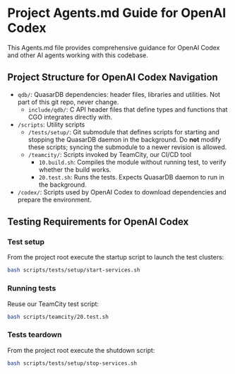# Project Agents.md Guide for OpenAI Codex

This Agents.md file provides comprehensive guidance for OpenAI Codex and other AI agents working with this codebase.

## Project Structure for OpenAI Codex Navigation

- `qdb/`: QuasarDB dependencies: header files, libraries and utilities. Not part of this git repo, never change.
  - `include/qdb/`: C API header files that define types and functions that CGO integrates directly with.
- `/scripts`: Utility scripts
  - `/tests/setup/`: Git submodule that defines scripts for starting and stopping the QuasarDB daemon in the background. Do **not** modify these scripts; syncing the submodule to a newer revision is allowed.
  - `/teamcity/`: Scripts invoked by TeamCity, our CI/CD tool
    - `10.build.sh`: Compiles the module without running test, to verify whether the build works.
    - `20.test.sh`: Runs the tests. Expects QuasarDB daemon to run in the background.
 - `/codex/`: Scripts used by OpenAI Codex to download dependencies and prepare the environment.

## Testing Requirements for OpenAI Codex

### Test setup

From the project root execute the startup script to launch the test clusters:

```bash
bash scripts/tests/setup/start-services.sh
```

### Running tests

Reuse our TeamCity test script:

```bash
bash scripts/teamcity/20.test.sh
```

### Tests teardown
From the project root execute the shutdown script:

```bash
bash scripts/tests/setup/stop-services.sh
```
